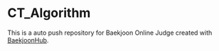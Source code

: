 # CT_Algorithm
This is a auto push repository for Baekjoon Online Judge created with [BaekjoonHub](https://github.com/BaekjoonHub/BaekjoonHub).
